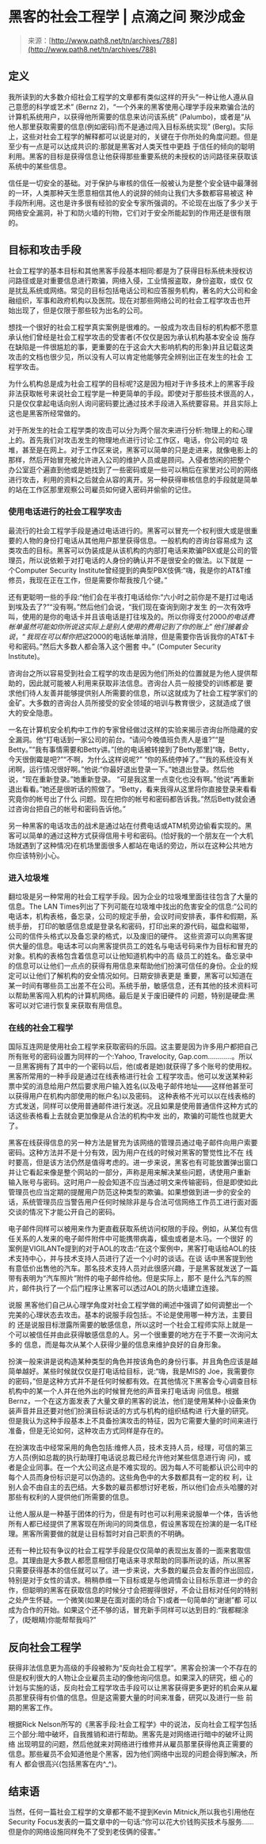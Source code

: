 <!--yml
category: 社会工程
date: 2022-06-24 11:01:47
-->

# 黑客的社会工程学 | 点滴之间 聚沙成金

> 来源：[http://www.path8.net/tn/archives/788](http://www.path8.net/tn/archives/788)

## 定义

我所读到的大多数介绍社会工程学的文章都有类似这样的开头“一种让他人遵从自己意愿的科学或艺术” (Bernz 2)，“一个外来的黑客使用心理学手段来欺骗合法的计算机系统用户，以获得他所需要的信息来访问该系统” (Palumbo)，或者是“从他人那里获取需要的信息(例如密码)而不是通过闯入目标系统实现” (Berg)。实际上，这些对社会工程学的解释都可以说是对的，关键在于你所处的角度问题。但是至少有一点是可以达成共识的:那就是黑客对人类天性中更趋 于信任的倾向的聪明利用。黑客的目标是获得信息让他获得那些重要系统的未授权的访问路径来获取该系统中的某些信息。

信任是一切安全的基础。对于保护与审核的信任一般被认为是整个安全链中最薄弱的一环，人类那种天生愿意相信其他人的说辞的倾向让我们大多数都容易被这 种手段所利用。这也是许多很有经验的安全专家所强调的。不论现在出版了多少关于网络安全漏洞，补丁和防火墙的刊物，它们对于安全所能起到的作用还是很有限 的。

## 目标和攻击手段

社会工程学的基本目标和其他黑客手段基本相同:都是为了获得目标系统未授权访问路径或是对重要信息进行欺骗，网络入侵，工业情报盗取，身份盗取，或仅 仅是扰乱系统或网络。常见的目标包括电话公司和应答服务机构，著名的大公司和金融组织，军事和政府机构以及医院。现在对那些网络公司的社会工程学攻击也开 始出现了，但是仅限于那些较为出名的公司。

想找一个很好的社会工程学真实案例是很难的。一般成为攻击目标的机构都不愿意承认他们曾经是社会工程学攻击的受害者(不仅仅是因为承认机构基本安全设 施存在缺陷是一件很尴尬的事，更重要的在于这会大大影响机构的形象)并且记载这类攻击的文档也很少见，所以没有人可以肯定他能够完全辨别出正在发生的社会 工程学攻击。

为什么机构总是成为社会工程学的目标呢?这是因为相对于许多技术上的黑客手段非法获取帐号来说社会工程学是一种更简单的手段。即使对于那些技术很高的人，只是仅仅拿起电话向别人询问密码要比通过技术手段进入系统要容易。并且实际上这也是黑客所经常做的。

对于所发生的社会工程学类的攻击可以分为两个层次来进行分析:物理上的和心理上的。首先我们对攻击发生的物理地点进行讨论:工作区，电话，你公司的垃 圾堆，甚至是在网上。对于工作区来说，黑客可以简单的只是走进来，就像电影上的那样，然后开始冒充被允许进入公司的维护人员或是顾问。入侵者悠闲的把整个 办公室逛个遍直到他或是她找到了一些密码或是一些可以稍后在家里对公司的网络进行攻击，利用的资料之后就会从容的离开。另一种获得审核信息的手段就是简单 的站在工作区那里观察公司雇员如何键入密码并偷偷的记住。

### 使用电话进行的社会工程学攻击

最流行的社会工程学手段是通过电话进行的。黑客可以冒充一个权利很大或是很重要的人物的身份打电话从其他用户那里获得信息。一般机构的咨询台容易成为 这类攻击的目标。黑客可以伪装成是从该机构的内部打电话来欺骗PBX或是公司的管理员，所以说依赖于对打电话的人身份的确认并不是很安全的做法。以下就是 一个Computer Security Institute曾经提到的典型PBX伎俩:“嗨，我是你的AT&T维修员，我现在正在工作，但是需要你帮我按几个键。”

还有更聪明一些的手段:“他们会在半夜打电话给你:“六小时之前你是不是打过电话到埃及去了?”“没有啊。”然后他们会说，“我们现在查询到刚才发生 的一次有效呼叫，使用的是你的电话卡并且该电话是打往埃及的。所以你得支付$2000的电话费帐单虽然可能如你所说这实际上是别人使用的费用记到了你的账 上”他们接着会说，“我现在可以帮你把这$2000的电话帐单消除，但是需要你告诉我你的AT&T卡号和密码。”然后大多数人都会落入这个圈套 中。” (Computer Security Institute)。

咨询台之所以容易受到社会工程学的攻击是因为他们所处的位置就是为他人提供帮助的，因此就可能被人利用来获取非法信息。咨询台人员一般接受的训练都是 要求他们待人友善并能够提供别人所需要的信息，所以这就成为了社会工程学家们的金矿。大多数的咨询台人员所接受的安全领域的培训与教育很少，这就造成了很 大的安全隐患。

一名在计算机安全机构中工作的专家曾经做过这样的实验来揭示咨询台所隐藏的安全漏洞。他“打电话到一家公司的前台。“请问今晚值班负责人是谁?”“是 Betty。”“我有事情需要和Betty讲。”[他的电话被转接到了Betty那里]“嗨，Betty，今天很倒霉是吧?”“不啊，为什么这样说呢?” “你的系统停掉了。”“我的系统没有关闭啊，运行情况很好啊。”他说:“你最好退出登录一下。”她退出登录。然后他说，“现在重新登录。”她重新登录。 “可是我这里一点变化也没有啊。”他说“再重新退出看看。”她还是很听话的照做了。“Betty，看来我得从这里将你直接登录来看看究竟你的帐号出了什么 问题。现在把你的帐号和密码都告诉我。”然后Betty就会通过咨询台把自己的帐号和密码告诉他。”

另一种黑客的电话攻击的战术是通过站在付费电话或ATM机旁边偷看实现的。黑客可以简单的通过这种方式获得信用卡号和密码。(恰好我的一个朋友在一个大机场就遇到了这种情况)在机场里面很多人都站在电话的旁边，所以在这种公共地方你应该特别小心。

### 进入垃圾堆

翻垃圾是另一种常用的社会工程学手段。因为企业的垃圾堆里面往往包含了大量的信息。The LAN Times列出了下列可能在垃圾堆中找出的危害安全的信息:“公司的电话本，机构表格，备忘录，公司的规定手册，会议时间安排表，事件和假期，系统手册， 打印的敏感信息或是登录名和密码，打印出来的源代码，磁盘和磁带，公司的信件头格式以及备忘录的格式，以及废旧的硬件。
这些资源可以向黑客提供大量的信息。电话本可以向黑客提供员工的姓名与电话号码来作为目标和冒充的对象。机构的表格包含着信息可以让他知道机构中的高 级员工的姓名。备忘录中的信息可以让他们一点点的获得有用信息来帮助他们扮演可信任的身份。企业的规定可以让他们了解机构的安全情况如何。日期安排表更是 重要，黑客可以知道在某一时间有哪些员工出差不在公司。系统手册，敏感信息，还有其他的技术资料可以帮助黑客闯入机构的计算机网络。最后是关于废旧硬件的 问题，特别是硬盘:黑客可以对它进行恢复来获取有用信息。

### 在线的社会工程学

国际互连网是使用社会工程学来获取密码的乐园。这主要是因为许多用户都把自己所有账号的密码设置为同样的一个:Yahoo, Travelocity, Gap.com…………。所以一旦黑客拥有了其中的一个密码以后，他(或者是她)就获得了多个账号的使用权。黑客所常用的一种手段是通过在线表格进行社会 工程学攻击。他可以发送某种彩票中奖的消息给用户然后要求用户输入姓名(以及电子邮件地址——这样他甚至可以获得用户在机构内部使用的帐户名)以及密码。 这种表格不光可以以在线表格的方式发送，同样可以使用普通邮件进行发送。况且如果是使用普通信件这种方式的话这些表格看上去就会更加像是从合法的机构中发 出的，欺骗的可能性也就更大了。

黑客在线获得信息的另一种方法是冒充为该网络的管理员通过电子邮件向用户索要密码。这种方法并不是十分有效，因为用户在线的时候对黑客的警觉性比不在 线时要高，但是该方法仍然是值得考虑的。进一步来说，黑客也有可能放置弹出窗口并让它看起来像是整个网站的一部分，声称是用来解决某些问题，诱使用户重新 输入账号与密码。这时用户一般会知道不应当通过明文来传输密码，但是即使如此管理员也应当定期的提醒用户防范这种类型的欺骗。如果想做到进一步的安全的 话，系统管理员应当警告用户任何时候除非是与合法可信网络工作员工进行面对面交谈的情况下才能公开自己的密码。

电子邮件同样可以被用来作为更直截获取系统访问权限的手段。例如，从某位有信任关系的人发来的电子邮件附件中可能携带病毒，蠕虫或者是木马。一个很好 的案例是VIGILANTe提到的对于AOL的攻击:“在这个案例中，黑客打电话给AOL的技术支持中心，并与技术支持人员进行了近一个小时的谈话。在谈 话中黑客提到他有意低价出售他的汽车。那名技术支持人员对此很感兴趣，于是黑客就发送了一篇带有表明为“汽车照片”附件的电子邮件给他。但是实际上，那不 是什么汽车的照片，邮件执行了一个后门程序让黑客可以透过AOL的防火墙建立连接。

说服 黑客他们自己从心理学角度对社会工程学做的阐述中强调了如何调整出一个完美的心理状态去攻击。基本的说服手段包括:。不论是使用哪一种方法，主要目的 还是说服目标泄露所需要的敏感信息，所以这时一个社会工程师实际上就是一个可以被信任并由此获得敏感信息的人。另一个很重要的地方在于不要一次询问太多的 信息，而是每次从某个人获得少量的信息来维护良好的自身形象。

扮演一般来讲是说构造某种类型的角色并按该角色的身份行事。并且角色应该是越简单越好。某些时候就仅仅是打电话给目标，说:“嗨，我是MIS的 Joe，我需要你的密码，”但是这种方式并不是任何时候都有效。在其他情况下黑客会专心调查目标机构中的某一个人并在他外出的时候冒充他的声音来打电话询 问信息。根据Bernz，一个在这方面发表了大量文章的黑客的说法，他们是使用某种小设备来伪装声音并且还要对他们扮演目标说话的方式与机构的组织结构进 行大量的研究。但是我认为这种手段基本上不具备扮演攻击的特征，因为它需要大量的时间来进行准备，但是无论如何，这种攻击方式同样是存在的。

在扮演攻击中经常采用的角色包括:维修人员，技术支持人员，经理，可信的第三方人员(例如总裁的执行助理打电话说总裁已经允许他对某些信息进行询 问)，或者是企业同事。在一个大公司这点是不难实现的。因为每人不可能都认识公司中的每个人员而身份标识是可以伪造的。这些角色中的大多数都具有一定的权 利，让别人会不由自主的去巴结。大多数的雇员都想讨好老板，所以他们会点头哈腰的对那些有权利的人提供他们所需要的信息。

让他人服从是一种基于团体的行为，但是有时也可以利用来说服单一个体，告诉他所有人都已经提供了黑客现在所询问的同类信息，假设黑客现在扮演的是一名IT经理。黑客所需要做的就是让目标暂时对自己职责的不明确。

还有一种比较有争议的社会工程学手段是仅仅简单的表现出友善的一面来套取信息。其理由是大多数人都愿意相信打电话来寻求帮助的同事所说的话，所以黑客 只需要获得基本的信任就可以了。进一步来说，大多数的雇员会友善的作出回应，特别是对于女性的请求。稍稍恭维一下目标或是与他调情会让目标乐意进一步的合 作，但聪明的黑客在获取信息的时候分寸会把握得很好，不会让目标对任何的特别之处产生怀疑。一个微笑(如果是在面对面的场合下)或者一句简单的“谢谢”都 可以成为合作的开始。如果这个还不够的话，冒充新手同样可以达到目的:“我都糊涂了，(眨眼睛)你能帮帮我吗?”

## 反向社会工程学

获得非法信息更为高级的手段被称为“反向社会工程学”。黑客会扮演一个不存在的但是权利很大的人物让企业雇员主动的像他询问信息。如果深入的研究，细 心的计划与实施的话，反向社会工程学攻击手段可以让黑客获得更多更好的机会来从雇员那里获得有价值的信息。但是这需要大量的时间来准备，研究以及进行一些 前期的黑客工作。

根据Rick Nelson所写的《黑客手段:社会工程学》中的说法，反向社会工程学包括三个部分:暗中破坏，自我推销和进行帮助。黑客先是对网络进行暗中的破坏让网络 出现明显的问题，然后他就来对网络进行维修并从雇员那里获得他真正需要的信息。那些雇员不会知道他是个黑客，因为他们网络中出现的问题会得到解决，所有人 都会很高兴(包括黑客在内^_^)。

## 结束语

当然，任何一篇社会工程学的文章都不能不提到Kevin Mitnick,所以我也引用他在Security Focus发表的一篇文章中的一句话:“你可以花大价钱购买技术与服务……但是你的网络设施同样免不了受到老伎俩的侵害。”